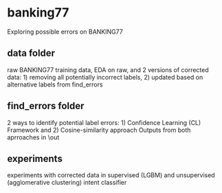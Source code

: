 # banking77
Exploring possible errors on BANKING77

## data folder
raw BANKING77 training data, EDA on raw, and 2 versions of corrected data: 1) removing all potentially incorrect labels, 2) updated based on alternative labels from find_errors

## find_errors folder
2 ways to identify potential label errors: 1) Confidence Learning (CL) Framework and 2) Cosine-similarity approach
Outputs from both aprroaches in \out

## experiments
experiments with corrected data in supervised (LGBM) and unsupervised (agglomerative clustering) intent classifier
 